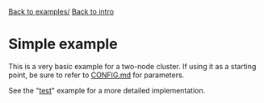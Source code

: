 
[Back to examples/](..)
[Back to intro](../..)

# Simple example

This is a very basic example for a two-node cluster.  If using it as a starting point, be sure to refer to [CONFIG.md](../CONFIG.md) for parameters.

See the "[test](../test)" example for a more detailed implementation.

